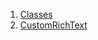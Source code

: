 

1. [Classes](widgets_rich_text/widgets_rich_text-library.html#classes)
2. [CustomRichText](widgets_rich_text/CustomRichText-class.html)
